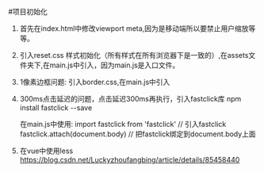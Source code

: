#项目初始化
1. 首先在index.html中修改viewport meta,因为是移动端所以要禁止用户缩放等等。
2. 引入reset.css 样式初始化（所有样式在所有浏览器下是一致的）,在assets文件夹下,在main.js中引入，因为main.js是入口文件。
3. 1像素边框问题: 引入border.css,在main.js中引入
4. 300ms点击延迟的问题，点击延迟300ms再执行，引入fastclick库
   npm install fastclick --save

   在main.js中使用:
   import fastclick from 'fastclick'
   // 引入fastclick
   fastclick.attach(document.body)
   // 把fastclick绑定到document.body上面
5. 在vue中使用less
   https://blog.csdn.net/Luckyzhoufangbing/article/details/85458440
